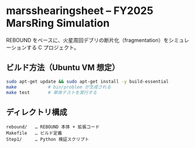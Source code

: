 # marsshearingsheet – FY2025 MarsRing Simulation

REBOUND をベースに、火星周回デブリの断片化（fragmentation）をシミュレーションする C プロジェクト。

## ビルド方法（Ubuntu VM 想定）
```bash
sudo apt-get update && sudo apt-get install -y build-essential
make            # bin/problem が生成される
make test       # 単体テストを実行する
```

## ディレクトリ構成
```
rebound/   … REBOUND 本体 + 拡張コード
Makefile   … ビルド定義
Step1/     … Python 検証スクリプト
```
